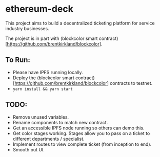 # ethereum-deck

This project aims to build a decentralized ticketing platform for service industry businesses.

The project is in part with (blockcolor smart contract)[https://github.com/brentkirkland/blockcolor].

## To Run:
* Please have IPFS running locally.
* Deploy the (blockcolor smart contract)[https://github.com/brentkirkland/blockcolor] contracts to testnet.
* `yarn install && yarn start`

## TODO:
* Remove unused variables.
* Rename components to match new contract.
* Get an accessible IPFS node running so others can demo this.
* Get color stages working. Stages allow you to pass on a ticket to different departments / specialist.
* Implement routes to view complete ticket (from inception to end).
* Smooth out UI.
